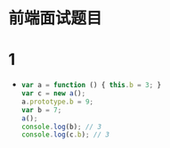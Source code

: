 # 前端面试题目

# 1
- ```js
  var a = function () { this.b = 3; }
  var c = new a();
  a.prototype.b = 9;
  var b = 7;
  a();
  console.log(b); // 3
  console.log(c.b); // 3
  ```